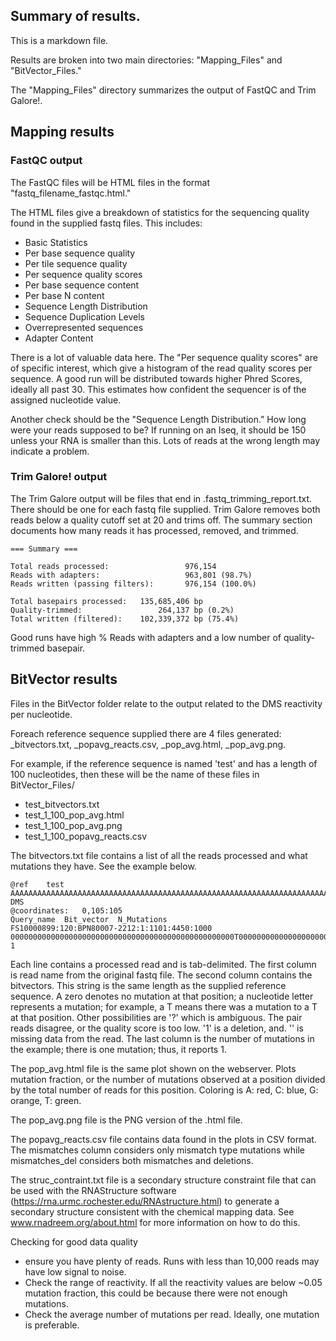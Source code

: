 ## Summary of results.

This is a markdown file.

Results are broken into two main directories: "Mapping_Files" and "BitVector_Files."

The "Mapping_Files" directory summarizes the output of FastQC and Trim Galore!. 

## Mapping results

### FastQC output

The FastQC files will be HTML files in the format "fastq_filename_fastqc.html."

The HTML files give a breakdown of statistics for the sequencing quality found in the supplied fastq files. This includes:

- Basic Statistics
- Per base sequence quality
- Per tile sequence quality 
- Per sequence quality scores
- Per base sequence content 
- Per base N content
- Sequence Length Distribution 
- Sequence Duplication Levels
- Overrepresented sequences
- Adapter Content 

There is a lot of valuable data here. The "Per sequence quality scores" are of specific interest, which give a histogram of the read quality scores per sequence. A good run will be distributed towards higher Phred Scores, ideally all past 30. This estimates how confident the sequencer is of the assigned nucleotide value. 

Another check should be the "Sequence Length Distribution." How long were your reads supposed to be? If running on an Iseq, it should be 150 unless your RNA is smaller than this. Lots of reads at the wrong length may indicate a problem. 

### Trim Galore! output 

The Trim Galore output will be files that end in .fastq_trimming_report.txt. There should be one for each fastq file supplied. Trim Galore removes both reads below a quality cutoff set at 20 and trims off. The summary section documents how many reads it has processed, removed, and trimmed. 

```shell
=== Summary ===

Total reads processed:                 976,154
Reads with adapters:                   963,801 (98.7%)
Reads written (passing filters):       976,154 (100.0%)

Total basepairs processed:   135,685,406 bp
Quality-trimmed:                 264,137 bp (0.2%)
Total written (filtered):    102,339,372 bp (75.4%)
```
Good runs have high % Reads with adapters and a low number of quality-trimmed basepair.
 
## BitVector results

Files in the BitVector folder relate to the output related to the DMS reactivity per nucleotide.

Foreach reference sequence supplied there are 4 files generated: \_bitvectors.txt, \_popavg_reacts.csv, \_pop\_avg.html, \_pop\_avg.png.

For example, if the reference sequence is named 'test' and has a length of 100 nucleotides, then these will be the name of these files in BitVector_Files/

- test\_bitvectors.txt
- test\_1\_100\_pop\_avg.html
- test\_1\_100\_pop\_avg.png
- test\_1\_100\_popavg\_reacts.csv

The bitvectors.txt file contains a list of all the reads processed and what mutations they have. See the example below. 

```shell
@ref	test	AAAAAAAAAAAAAAAAAAAAAAAAAAAAAAAAAAAAAAAAAAAAAAAAAAAAAAAAAAAAAAAAAAAAAAAAAAAAAAAAAAAAAAAAAAAAAAAAAAAAAAAAA	DMS
@coordinates:	0,105:105
Query_name	Bit_vector	N_Mutations
FS10000899:120:BPN80007-2212:1:1101:4450:1000	00000000000000000000000000000000000000000000000000T000000000000000000000000000000000000000000000000000000	1
```

Each line contains a processed read and is tab-delimited. The first column is read name from the original fastq file. The second column contains the bitvectors. This string is the same length as the supplied reference sequence. A zero denotes no mutation at that position; a nucleotide letter represents a mutation; for example, a T means there was a mutation to a T at that position. Other possibilities are '?' which is ambiguous. The pair reads disagree, or the quality score is too low. '1' is a deletion, and. '' is missing data from the read. The last column is the number of mutations in the example; there is one mutation; thus, it reports 1.  

The pop_avg.html file is the same plot shown on the webserver. Plots mutation fraction, or the number of mutations observed at a position divided by the total number of reads for this position. Coloring is A: red, C: blue, G: orange, T: green. 

The pop_avg.png file is the PNG version of the .html file. 

The popavg_reacts.csv file contains data found in the plots in CSV format. The mismatches column considers only mismatch type mutations while mismatches_del considers both mismatches and deletions. 

The struc_contraint.txt file is a secondary structure constraint file that can be used with the RNAStructure software (https://rna.urmc.rochester.edu/RNAstructure.html) to generate a secondary structure consistent with the chemical mapping data. See www.rnadreem.org/about.html for more information on how to do this.

Checking for good data quality

- ensure you have plenty of reads. Runs with less than 10,000 reads may have low signal to noise. 
- Check the range of reactivity. If all the reactivity values are below ~0.05 mutation fraction, this could be because there were not enough mutations.
- Check the average number of mutations per read. Ideally, one mutation is preferable. 




































